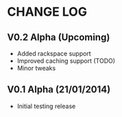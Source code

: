 CHANGE LOG
==========


## V0.2 Alpha (Upcoming)

* Added rackspace support
* Improved caching support (TODO)
* Minor tweaks


## V0.1 Alpha (21/01/2014)

* Initial testing release

